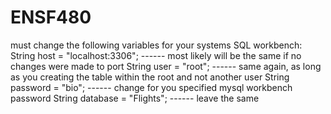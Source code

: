 # ENSF480

must change the following variables for your systems SQL workbench:
  String host = "localhost:3306";   ------ most likely will be the same if no changes were made to port
  String user = "root";             ------ same again, as long as you creating the table within the root and not another user
  String password = "bio";          ------ change for you specified mysql workbench password
  String database = "Flights";      ------ leave the same
